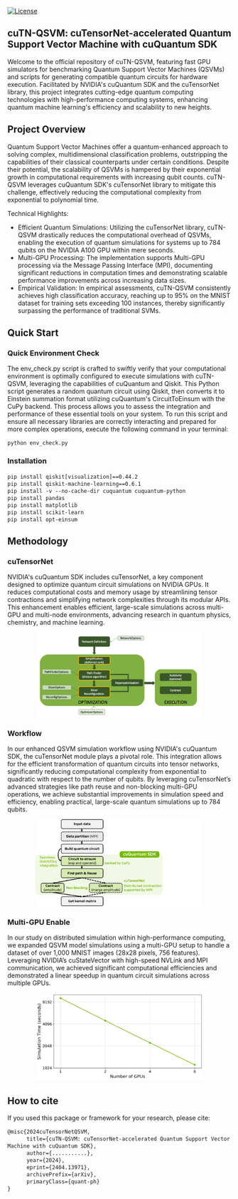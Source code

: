 [![License](https://img.shields.io/badge/License-Apache_2.0-blue.svg?style=flat-square)](https://opensource.org/licenses/Apache-2.0)


## cuTN-QSVM: cuTensorNet-accelerated Quantum Support Vector Machine with cuQuantum SDK
Welcome to the official repository of cuTN-QSVM, featuring fast GPU simulators for benchmarking Quantum Support Vector Machines (QSVMs) and scripts for generating compatible quantum circuits for hardware execution. Facilitated by NVIDIA's cuQuantum SDK and the cuTensorNet library, this project integrates cutting-edge quantum computing technologies with high-performance computing systems, enhancing quantum machine learning's efficiency and scalability to new heights.

## Project Overview
Quantum Support Vector Machines offer a quantum-enhanced approach to solving complex, multidimensional classification problems, outstripping the capabilities of their classical counterparts under certain conditions. Despite their potential, the scalability of QSVMs is hampered by their exponential growth in computational requirements with increasing qubit counts. cuTN-QSVM leverages cuQuantum SDK's cuTensorNet library to mitigate this challenge, effectively reducing the computational complexity from exponential to polynomial time.

Technical Highlights:

- Efficient Quantum Simulations: Utilizing the cuTensorNet library, cuTN-QSVM drastically reduces the computational overhead of QSVMs, enabling the execution of quantum simulations for systems up to 784 qubits on the NVIDIA A100 GPU within mere seconds.
- Multi-GPU Processing: The implementation supports Multi-GPU processing via the Message Passing Interface (MPI), documenting significant reductions in computation times and demonstrating scalable performance improvements across increasing data sizes.
- Empirical Validation: In empirical assessments, cuTN-QSVM consistently achieves high classification accuracy, reaching up to 95% on the MNIST dataset for training sets exceeding 100 instances, thereby significantly surpassing the performance of traditional SVMs.


<a name="quickstart"></a>

## Quick Start 

### Quick Environment Check
The env_check.py script is crafted to swiftly verify that your computational environment is optimally configured to execute simulations with cuTN-QSVM, leveraging the capabilities of cuQuantum and Qiskit. This Python script generates a random quantum circuit using Qiskit, then converts it to Einstein summation format utilizing cuQuantum's CircuitToEinsum with the CuPy backend. This process allows you to assess the integration and performance of these essential tools on your system. To run this script and ensure all necessary libraries are correctly interacting and prepared for more complex operations, execute the following command in your terminal:

```
python env_check.py
```

### Installation
```
pip install qiskit[visualization]==0.44.2
pip install qiskit-machine-learning==0.6.1
pip install -v --no-cache-dir cuquantum cuquantum-python
pip install pandas
pip install matplotlib
pip install scikit-learn
pip install opt-einsum
```

## Methodology
### cuTensorNet

NVIDIA's cuQuantum SDK includes cuTensorNet, a key component designed to optimize quantum circuit simulations on NVIDIA GPUs. It reduces computational costs and memory usage by streamlining tensor contractions and simplifying network complexities through its modular APIs. This enhancement enables efficient, large-scale simulations across multi-GPU and multi-node environments, advancing research in quantum physics, chemistry, and machine learning.

<div style="text-align:center">
    <img src="figures/cutensornet_module.png" alt="cuTensorNet Module" width="75%" height="auto">
</div>

### Workflow
In our enhanced QSVM simulation workflow using NVIDIA's cuQuantum SDK, the cuTensorNet module plays a pivotal role. This integration allows for the efficient transformation of quantum circuits into tensor networks, significantly reducing computational complexity from exponential to quadratic with respect to the number of qubits. By leveraging cuTensorNet’s advanced strategies like path reuse and non-blocking multi-GPU operations, we achieve substantial improvements in simulation speed and efficiency, enabling practical, large-scale quantum simulations up to 784 qubits.

<div style="text-align:center">
    <img src="figures/process_flow_comparison.png" alt="Process Flow" width="75%" height="auto">
</div>

### Multi-GPU Enable
In our study on distributed simulation within high-performance computing, we expanded QSVM model simulations using a multi-GPU setup to handle a dataset of over 1,000 MNIST images (28x28 pixels, 756 features). Leveraging NVIDIA’s cuStateVector with high-speed NVLink and MPI communication, we achieved significant computational efficiencies and demonstrated a linear speedup in quantum circuit simulations across multiple GPUs.

<div style="text-align:center">
    <img src="figures/multi_GPU_linearity.png" alt="Multi-GPU-Result" width="75%" height="auto">
</div>

## How to cite

If you used this package or framework for your research, please cite:

```text
@misc{2024cuTensorNetQSVM,
      title={cuTN-QSVM: cuTensorNet-accelerated Quantum Support Vector Machine with cuQuantum SDK}, 
      author={...........},
      year={2024},
      eprint={2404.13971},
      archivePrefix={arXiv},
      primaryClass={quant-ph}
}
```
